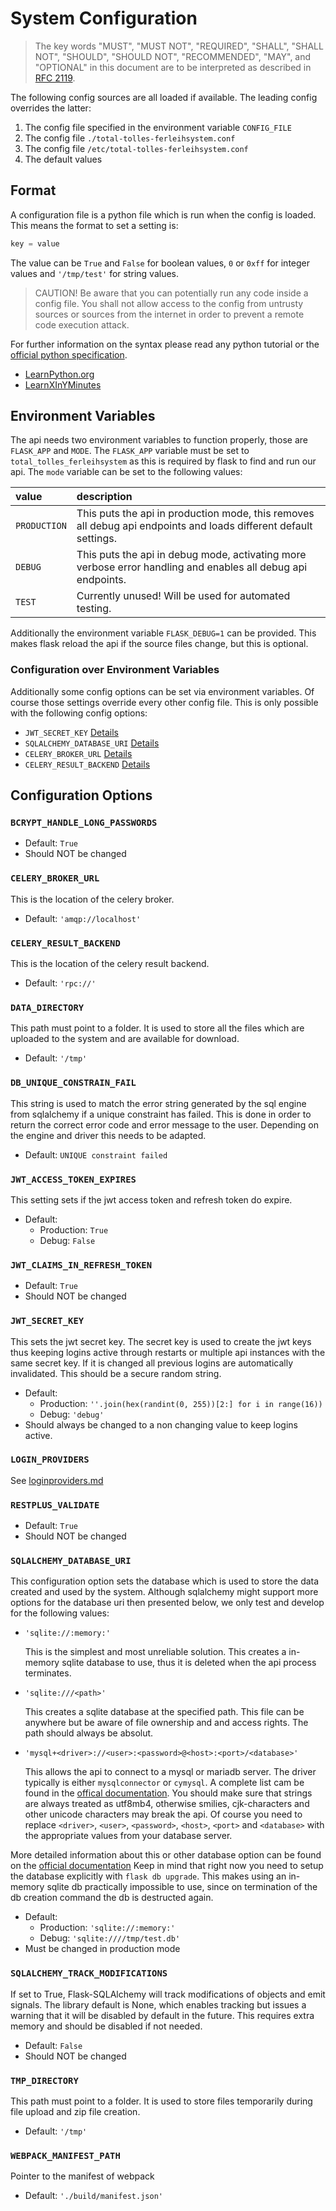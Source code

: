 # System Configuration

> The key words "MUST", "MUST NOT", "REQUIRED", "SHALL", "SHALL NOT", "SHOULD", "SHOULD NOT", "RECOMMENDED",  "MAY", and "OPTIONAL" in this document are to be interpreted as described in [RFC 2119](https://tools.ietf.org/html/rfc2119).

The following config sources are all loaded if available. The leading config overrides the latter:

  1. The config file specified in the environment variable `CONFIG_FILE`
  2. The config file `./total-tolles-ferleihsystem.conf`
  3. The config file `/etc/total-tolles-ferleihsystem.conf`
  4. The default values

## Format

A configuration file is a python file which is run when the config is loaded.
This means the format to set a setting is:
```python
key = value
```
The value can be `True` and `False` for boolean values, `0` or `0xff` for integer values and `'/tmp/test'` for string values.

> CAUTION! Be aware that you can potentially run any code inside a config file.
> You shall not allow access to the config from untrusty sources or sources from the internet in order to prevent a remote code execution attack.

For further information on the syntax please read any python tutorial or the [official python specification](https://docs.python.org/3/).

  - [LearnPython.org](https://www.learnpython.org/)
  - [LearnXInYMinutes](https://learnxinyminutes.com/docs/python3/)


## Environment Variables

The api needs two environment variables to function properly, those are `FLASK_APP` and `MODE`.
The `FLASK_APP` variable must be set to `total_tolles_ferleihsystem` as this is required by flask to find and run our api.
The `mode` variable can be set to the following values:

| value        | description |
|:-------------|:------------|
| `PRODUCTION` | This puts the api in production mode, this removes all debug api endpoints and loads different default settings. |
| `DEBUG`      | This puts the api in debug mode, activating more verbose error handling and enables all debug api endpoints. |
| `TEST`       | Currently unused! Will be used for automated testing. |

Additionally the environment variable `FLASK_DEBUG=1` can be provided.
This makes flask reload the api if the source files change, but this is optional.


### Configuration over Environment Variables

Additionally some config options can be set via environment variables.
Of course those settings override every other config file.
This is only possible with the following config options:

  - `JWT_SECRET_KEY` [Details]()
  - `SQLALCHEMY_DATABASE_URI` [Details]()
  - `CELERY_BROKER_URL` [Details]()
  - `CELERY_RESULT_BACKEND` [Details]()



## Configuration Options

### `BCRYPT_HANDLE_LONG_PASSWORDS`

  - Default: `True`
  - Should NOT be changed


### `CELERY_BROKER_URL`

This is the location of the celery broker.

  - Default: `'amqp://localhost'`


### `CELERY_RESULT_BACKEND`

This is the location of the celery result backend.

  - Default: `'rpc://'`


### `DATA_DIRECTORY`

This path must point to a folder.
It is used to store all the files which are uploaded to the system and are available for download.

  - Default: `'/tmp'`


### `DB_UNIQUE_CONSTRAIN_FAIL`

This string is used to match the error string generated by the sql engine from sqlalchemy if a unique constraint has failed.
This is done in order to return the correct error code and error message to the user.
Depending on the engine and driver this needs to be adapted.

  - Default: `UNIQUE constraint failed`


### `JWT_ACCESS_TOKEN_EXPIRES`

This setting sets if the jwt access token and refresh token do expire.

  - Default:
    - Production: `True`
    - Debug: `False`


### `JWT_CLAIMS_IN_REFRESH_TOKEN`

  - Default: `True`
  - Should NOT be changed


### `JWT_SECRET_KEY`

This sets the jwt secret key.
The secret key is used to create the jwt keys thus keeping logins active through restarts or multiple api instances with the same secret key.
If it is changed all previous logins are automatically invalidated.
This should be a secure random string.

  - Default:
    - Production: `''.join(hex(randint(0, 255))[2:] for i in range(16))`
    - Debug: `'debug'`
  - Should always be changed to a non changing value to keep logins active.


### `LOGIN_PROVIDERS`

See [loginproviders.md](loginproviders.md)


### `RESTPLUS_VALIDATE`

  - Default: `True`
  - Should NOT be changed


### `SQLALCHEMY_DATABASE_URI`

This configuration option sets the database which is used to store the data created and used by the system.
Although sqlalchemy might support more options for the database uri then presented below, we only test and develop for the following values:

  - `'sqlite://:memory:'`

    This is the simplest and most unreliable solution.
    This creates a in-memory sqlite database to use, thus it is deleted when the api process terminates.

  - `'sqlite:///<path>'`

    This creates a sqlite database at the specified path.
    This file can be anywhere but be aware of file ownership and and access rights.
    The path should always be absolut.

  - `'mysql+<driver>://<user>:<password>@<host>:<port>/<database>'`

    This allows the api to connect to a mysql or mariadb server.
    The driver typically is either `mysqlconnector` or `cymysql`.
    A complete list cam be found in the [offical documentation](https://docs.sqlalchemy.org/en/13/dialects/mysql.html#dialect-mysql).
    You should make sure that strings are always treated as utf8mb4, otherwise smilies, cjk-characters and other unicode characters may break the api.
    Of course you need to replace `<driver>`, `<user>`, `<password>`, `<host>`, `<port>` and `<database>` with the appropriate values from your database server.

More detailed information about this or other database option can be found on the [official documentation](https://flask-sqlalchemy.palletsprojects.com/en/2.x/config/#connection-uri-format)
Keep in mind that right now you need to setup the database explicitly with `flask db upgrade`.
This makes using an in-memory sqlite db practically impossible to use, since on termination of the db creation command the db is destructed again.

  - Default:
    - Production: `'sqlite://:memory:'`
    - Debug: `'sqlite:////tmp/test.db'`
  - Must be changed in production mode


### `SQLALCHEMY_TRACK_MODIFICATIONS`

If set to True, Flask-SQLAlchemy will track modifications of objects and emit signals.
The library default is None, which enables tracking but issues a warning that it will be disabled by default in the future.
This requires extra memory and should be disabled if not needed.

  - Default: `False`
  - Should NOT be changed


### `TMP_DIRECTORY`

This path must point to a folder.
It is used to store files temporarily during file upload and zip file creation.

  - Default: `'/tmp'`


### `WEBPACK_MANIFEST_PATH`

Pointer to the manifest of webpack

  - Default: `'./build/manifest.json'`
